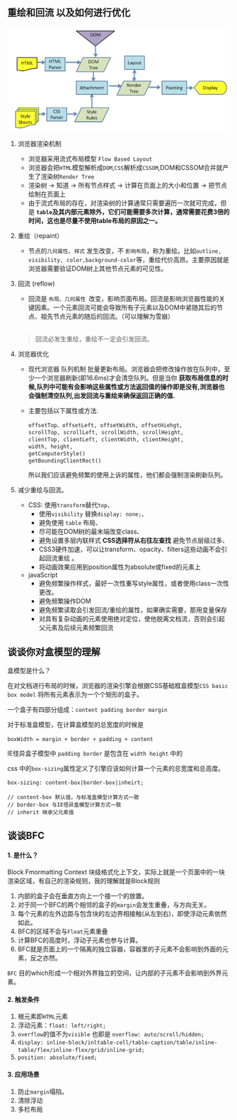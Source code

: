 ## 重绘和回流 以及如何进行优化  

<img src="@/../../../public/image/reflow.png">

1. 浏览器渲染机制
   - 浏览器采用流式布局模型 `Flow Based Layout`
   - 浏览器会把`HTML`模型解析成`DOM`,`CSS`解析成`CSSOM`,DOM和CSSOM合并就产生了渲染树`Render Tree`
   - 渲染树 -> 知道 -> 所有节点样式 -> 计算在页面上的大小和位置 -> 把节点绘制在页面上
   - 由于流式布局的存在，对渲染树的计算通常只需要遍历一次就可完成，但是 **`table`及其内部元素除外，它们可能需要多次计算，通常需要花费3倍的时间，这也是尽量不使用table布局的原因之一。**
2. 重绘（repaint）
   - 节点的`几何属性`、`样式` 发生改变，不 `影响布局`，称为重绘。比如`outline, visibility, color,background-color`等，重绘代价高昂。主要原因就是浏览器需要验证DOM树上其他节点元素的可见性。
3. 回流 (reflow)
   - 回流是 `布局、几何属性 `改变，影响页面布局。回流是影响浏览器性能的关键因素。一个元素回流可能会导致所有子元素以及DOM中紧随其后的节点、祖先节点元素的随后的回流。（可以理解为雪崩）

   <br />

   > 回流必发生重绘，重绘不一定会引发回流。

4. 浏览器优化
   - 现代浏览器 队列机制 批量更新布局。浏览器会把修改操作放在队列中，至少一个浏览器刷新(即16.6ms)才会清空队列。但是当你 **获取布局信息的时候,队列中可能有会影响这些属性或方法返回值的操作即是没有,浏览器也会强制清空队列,出发回流与重绘来确保返回正确的值.**
   - 主要包括以下属性或方法.
     ```
     offsetTop、offsetLeft, offsetWidth, offsetHiehgt, 
     scrollTop, scrollLeft, scrollWidth, scrollHeight,
     clientTop, clientLeft, clientWidth, clientHeight,
     width, height,
     getComputerStyle()
     getBoundingClientRect()
     ```
   
      所以我们应该避免频繁的使用上诉的属性，他们都会强制渲染刷新队列。
      
      <!-- 根据理解，实际就是只要我们在js 中获取了页面dom的布局信息，那么就会导致浏览器回流与重绘的出现 -->

5. 减少重绘与回流。
   - CSS: 使用`transform`替代`top`、
       - 使用`visibility` 替换`display: none;`、
       - 避免使用 `table` 布局、
       - 尽可能在DOM树的最末端改变class、
       - 避免设置多层内联样式 **CSS选择符从右往左查找** 避免节点层级过多、
       - CSS3硬件加速，可以让transform、opacity、filters这些动画不会引起回流重绘 。
       - 将动画效果应用到position属性为absolute或fixed的元素上
   - javaScript
     - 避免频繁操作样式，最好一次性重写style属性，或者使用class一次性更改。
     - 避免频繁操作DOM
     - 避免频繁读取会引发回流/重绘的属性，如果确实需要，那用变量保存
     - 对具有复杂动画的元素使用绝对定位，使他脱离文档流，否则会引起父元素及后续元素频繁回流


## 谈谈你对盒模型的理解

   盒模型是什么？

   在对文档进行布局的时候，浏览器的渲染引擎会根据CSS基础框盒模型`CSS basic box model` 将所有元素表示为一个个矩形的盒子。

   一个盒子有四部分组成：`content padding border margin`

   对于标准盒模型，在计算盒模型的总宽度的时候是
   
   `boxWidth = margin + border + padding + content`

   IE怪异盒子模型中 `padding border` 是包含在 `width height` 中的

   css 中的`box-sizing`属性定义了引擎应该如何计算一个元素的总宽度和总高度。

   ```
   box-sizing: content-box|border-box|inheirt;

   // content-box 默认值，与标准盒模型计算方式一致
   // border-box 与IE怪异盒模型计算方式一致
   // inherit 继承父元素值

   ```
   

## 谈谈BFC

   #### 1. 是什么？
   Block Fmormatting Context 块级格式化上下文，实际上就是一个页面中的一块渲染区域，有自己的渲染规则，我的理解就是Block规则
   1. 内部的盒子会在垂直方向上一个接一个的放置。
   2. 对于同一个BFC的两个相邻的盒子的`margin`会发生重叠，与方向无关。
   3. 每个元素的左外边距与包含块的左边界相接触(从左到右)，即使浮动元素依然如此。
   4. BFC的区域不会与`Float`元素重叠
   5. 计算BFC的高度时，浮动子元素也参与计算。
   6. BFC就是页面上的一个隔离的独立容器，容器里的子元素不会影响到外面的元素，反之亦然。
   
   `BFC` 目的which形成一个相对外界独立的空间，让内部的子元素不会影响到外界元素。

   #### 2. 触发条件
   1. 根元素即`HTML`元素
   2. 浮动元素：`float: left/right;`
   3. `overflow`的值不为`visible` 也即是 `overflow: auto/scroll/hidden;`
   4. `display: inline-block/inltable-cell/table-caption/table/inline-table/flex/inline-flex/grid/inline-grid;`
   5. `position: absolute/fixed;`

#### 3. 应用场景
1. 防止`margin`塌陷。
2. 清除浮动
3. 多栏布局
